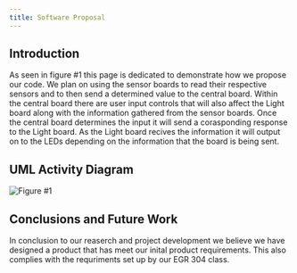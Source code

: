 ```yaml
---
title: Software Proposal
---
```


## Introduction

As seen in figure #1 this page is dedicated to demonstrate how we propose our code. We plan on using the sensor boards to read their respective sensors and to then send a determined value to the central board. Within the central board there are user input controls that will also affect the Light board along with the information gathered from the sensor boards. Once the central board determines the input it will send a corasponding response to the Light board. As the Light board recives the information it will output on to the LEDs depending on the information that the board is being sent. 

## UML Activity Diagram

![Figure #1](docs\image\diagram.png)


## Conclusions and Future Work

In conclusion to our reaserch and project development we believe we have designed a product that has meet our inital product requirements. This also complies with the requriments set up by our EGR 304 class. 


